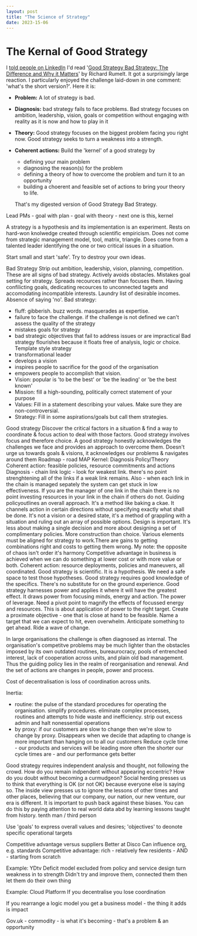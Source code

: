 ```yaml
---
layout: post
title: "The Science of Strategy"
date: 2023-15-06
---
```


# The Kernal of Good Strategy

I [told people on LinkedIn](https://www.linkedin.com/posts/scottcolfer_strategy-activity-7072639994619650048-SurA?utm_source=share&utm_medium=member_desktop) I'd read '[Good Strategy Bad Strategy: The Difference and Why it Matters](https://www.amazon.co.uk/Good-Strategy-Bad-Difference-Matters/dp/1846684811)' by Richard Rumelt. It got a surprisingly large reaction. I particularly enjoyed the challenge laid-down in one comment: 'what's the short version?'. Here it is:

- **Problem:** A lot of strategy is bad. 
- **Diagnosis:**  bad strategy fails to face problems. Bad strategy focuses on ambition, leadership, vision, goals or competition without engaging with reality as it is now and how to play in it
- **Theory:** Good strategy focuses on the biggest problem facing you right now. Good strategy seeks to turn a weakness into a strength.
- **Coherent actions:** Build the 'kernel' of a good strategy by
  - defining your main problem
  - diagnosing the reason(s) for the problem
  - defining a theory of how to overcome the problem and turn it to an opportunity
  - building a choerent and feasible set of actions to bring your theory to life.
 
  That's my digested version of Good Strategy Bad Strategy.

Lead PMs - goal with plan - goal with theory - next one is this, kernel

A strategy is a hypothesis and its implementation is an experiment. Rests on hard-won knolwedge created through scientific empiricism. 
Does not come from strategic management model, tool, matrix, triangle. Does come from a talented leader identifying the one or two critical issues in a situation. 

Start small and start 'safe'.
Try to destroy your own ideas.

Bad Strategy
Strip out ambition, leadership, vision, planning, competition. These are all signs of bad strategy.  Actively avoids obstacles. Mistakes goal setting for strategy. Spreads recources rather than focuses them. Having confilicting goals, dedicating recources to unconnected tagets and accomodating incompatible interests. Laundry list of desirable incomes. Absence of saying 'no'.
Bad strategy:
- fluff: gibberish. buzz words. masquerades as expertise.
- failure to face the challenge. if the challenge is not defined we can't assess the quality of the strategy
- mistakes goals for strategy
- bad strategic objectives that fail to address issues or are impractical
Bad strategy flourishes because it floats free of analysis, logic or choice.
Template style strategy
- transformational leader
- develops a vision
- inspires people to sacrifice for the good of the organisation
- empowers people to accomplish that vision.
- Vision: popular is 'to be the best' or 'be  the leading' or 'be the best known'
- Mission: fill a high-sounding, politically correct statement of your purpose
- Values: Fill in a statement describing your values. Make sure they are non-controversial.
- Strategy: Fill in some aspirations/goals but call them strategies.

Good strategy
Discover the critical factors in a situation & find a way to coordinate & focus action to deal with those factors. 
Good strategy involves focus and therefore choice.
A good strategy honestly acknowledges the challenges we face and provides an approach to overcome them.
Doesn't urge us towards goals & visions, it acknowledges our problems & navigates around them
Roadmap - road MAP
Kernel:
Diagnosis
Policy/Theory
Coherent action: feasible policies, resource commitments and actions
Diagnosis - chain link logic - look for weakest link. there's no point strenghtening all of the links if a weak link remains.
Also - when each link in the chain is managed sepately the system can get stuck in low effectiveness. If you are the manager of one link in the chain there is no point investing resources in your link in the chain if others do not.
Guiding policyoutlines an overall approach. It's a method like baking a ckae. It channels action in certain directions without specifying exactly what shall be done. It's not a vision or a desired state, it's a method of grappling with a situation and ruling out an array of possible options.
Design is important. It's less about making a single decision and more about designing a set of complimentary policies. More construction than choice. Various elements must be aligned for strategy to work.There are gains to getting combinations right and costs to getting them wrong. My note: the opposite of chaos isn't order it's harmony 
Competitive advantage in business is achieved when we can do something at lower cost or with more value or both.
Coherent action: resource deployments, policies and maneuvers, all coordinated. 
Good strategy is scientific. It is a hypothesis. We need a safe space to test those hypotheses.
Good strategy requires good knowledge of the specifics. There's no substitute for on the ground experience.
Good strategy harnesses power and applies it where it will have the greatest effect.
It draws power from focusing minds, energy and action. The power of leverage. Need a pivot point to magnify the effects of focussed energy and resources. This is about application of power to the right target.
Create a proximate objective - one that is close at hand to be feasible. Name a target that we can expect to hit, even overwhelm.
Anticipate something to get ahead. Ride a wave of change.

In large organisations the challenge is often diagnosed as internal. The organisation's competitve problems may be much lighter than the obstacles imposed by its own outdated routines, bureaurocracy, pools of entrenched interest, lack of cooperation across units, and plain old bad management. Thus the guiding policy lies in the realm of reorganisation and renewal. And the set of actions are changes in people, power and process.

Cost of decentralisation is loss of coordination across units.

Inertia:
- routine: the pulse of the standard procedures for operating the organisation. simplify procedures. eliminate complex processes, routines and attempts to hide waste and inefficiency. strip out excess admin and halt nonessential operations
- by proxy: if our customers are slow to change then we're slow to change by proxy. Disappears when we decide that adapting to change is more important than hanging on to all our customers
Reduce cycle time - our products and services will be leading more often the shorter our cycle times are - and our performance gets better

Good strategy requires independent analysis and thought, not following the crowd. How do you remain indpendent without appearing eccentric? How do you doubt without becoming a curmudgeon? Social herding presses us to think that everything is OK (or not OK) because everyone else is saying so. The inside view presses us to ignore the lessons of other times and other places, believing that our company, our nation, our new venture, our era is different. It is important to push back against these biases. You can do this by paying attention to real world data abd by learning lessons taught from history. tenth man / third person

Use 'goals' to express overall values and desires; 'objectives' to deonote specific operational targets

Competitive advantage versus suppliers
Better at Disco
Can influence org, e.g. standards 
Competitive advantage: rich - relatively few residents - AND - starting from scratch 

Example: YDtv
Deficit model
excluded from policy and service design
turn weakness in to strength
Didn't try and improve them, connected them then let them do their own thing

Example: Cloud Platform
If you decentralise you lose coordination

If you rearrange a logic model you get a business model - the thing it adds is impact

Gov.uk - commodity - is what it's becoming - that's a problem & an opportunity


